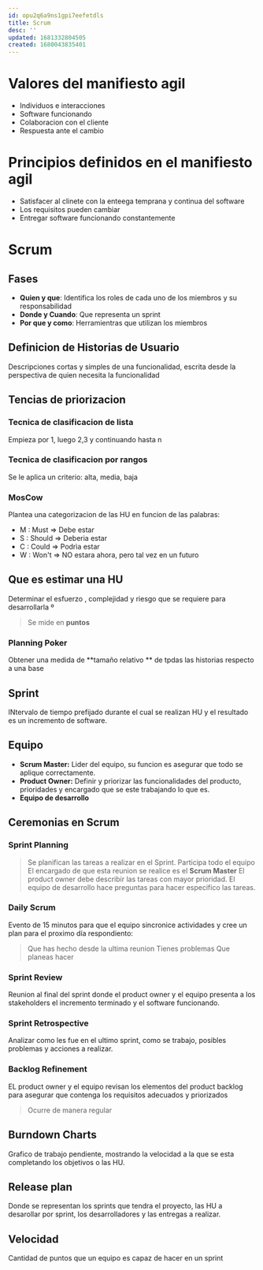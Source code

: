 ```yaml
---
id: opu2q6a9ns1gpi7eefetdls
title: Scrum
desc: ''
updated: 1681332804505
created: 1680043835401
---
```

# Valores del manifiesto agil

- Individuos e interacciones
- Software funcionando
- Colaboracion con el cliente
- Respuesta ante el cambio

# Principios definidos en el manifiesto agil

- Satisfacer al clinete con la enteega temprana y continua del software
- Los requisitos pueden cambiar
- Entregar software funcionando constantemente

# Scrum

## Fases

- **Quien y que**: Identifica los roles de cada uno de los miembros y su responsabilidad
- **Donde y Cuando**: Que representa un sprint
- **Por que y como**: Herramientras que utilizan los miembros

## Definicion de Historias de Usuario
Descripciones cortas y simples de una funcionalidad, escrita desde la perspectiva de quien necesita la funcionalidad

## Tencias de priorizacion

### Tecnica de clasificacion de lista

Empieza por 1, luego 2,3 y continuando hasta n

### Tecnica de clasificacion por rangos

Se le aplica un criterio: alta, media, baja

### MosCow

Plantea una categorizacion de las HU en funcion de las palabras: 
- M : Must => Debe estar
- S : Should => Deberia estar
- C : Could =>  Podrìa estar
- W : Won't => NO estara ahora, pero tal vez en un futuro

## Que es estimar una HU

Determinar el esfuerzo , complejidad y riesgo que se requiere para desarrollarla
º
> Se mide en **puntos**

### Planning Poker

Obtener una medida de **tamaño relativo ** de tpdas las historias respecto a una base

## Sprint

INtervalo de tiempo prefijado durante el cual se realizan HU y el resultado es un incremento de software.

## Equipo

- **Scrum Master:** Lider del equipo, su funcion es asegurar que todo se aplique correctamente.
- **Product Owner:** Definir y priorizar las funcionalidades del producto, prioridades y encargado que se este trabajando lo que es.
- **Equipo de desarrollo**

## Ceremonias en Scrum

### Sprint Planning

> Se planifican las tareas a realizar en el Sprint. Participa todo el equipo
> El encargado de que esta reunion se realice es el **Scrum Master**
> El product owner debe describir las tareas con mayor prioridad.
> El equipo de desarrollo hace preguntas para hacer especifico las tareas.

### Daily Scrum

Evento de 15 minutos para que el equipo sincronice actividades y cree un plan para el proximo día respondiento:

> Que has hecho desde la ultima reunion
> Tienes problemas
> Que planeas hacer

### Sprint Review

Reunion al final del sprint donde el product owner y el equipo presenta a los stakeholders el incremento terminado y el software funcionando.

### Sprint Retrospective

Analizar como les fue en el ultimo sprint, como se trabajo, posibles problemas y acciones a realizar.

### Backlog Refinement

EL product owner y el equipo revisan los elementos del product backlog para asegurar que contenga los requisitos adecuados y priorizados

> Ocurre de manera regular 


## Burndown Charts

Grafico de trabajo pendiente, mostrando la velocidad a la que se esta completando los objetivos o las HU.

## Release plan

Donde se representan los sprints que tendra el proyecto, las HU a desarollar por sprint, los desarrolladores y las entregas a realizar.

## Velocidad

Cantidad de puntos que un equipo es capaz de hacer en un sprint

##


